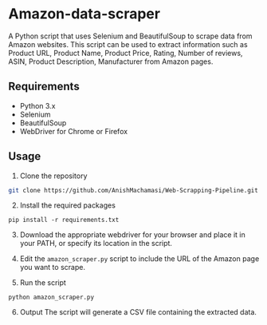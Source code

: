 # Amazon-data-scraper
A Python script that uses Selenium and BeautifulSoup to scrape data from Amazon websites. This script can be used to extract information such 
as Product URL, Product Name, Product Price, Rating, Number of reviews, ASIN, Product Description, Manufacturer from Amazon pages.

## Requirements
- Python 3.x
- Selenium
- BeautifulSoup
- WebDriver for Chrome or Firefox
## Usage
1. Clone the repository
```bash
git clone https://github.com/AnishMachamasi/Web-Scrapping-Pipeline.git
```
2. Install the required packages
```
pip install -r requirements.txt
```
3. Download the appropriate webdriver for your browser and place it in your PATH, or specify its location in the script.

4. Edit the `amazon_scraper.py` script to include the URL of the Amazon page you want to scrape.

5. Run the script
```
python amazon_scraper.py
```
6. Output
The script will generate a CSV file containing the extracted data.
